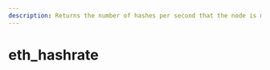 ```yaml
---
description: Returns the number of hashes per second that the node is mining with
---
```


# eth\_hashrate

